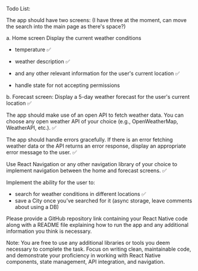 Todo List:

The app should have two screens: (I have three at the moment, can move the search into the main page as there's space?)

a. Home screen
Display the current weather conditions

- temperature ✅
- weather description ✅
- and any other relevant information for the user's current location ✅

- handle state for not accepting permissions

b. Forecast screen:
Display a 5-day weather forecast for the user's current location ✅

The app should make use of an open API to fetch weather data. You can choose any open weather API of your choice (e.g., OpenWeatherMap, WeatherAPI, etc.). ✅

The app should handle errors gracefully. If there is an error fetching weather data or the API returns an error response, display an appropriate error message to the user. ✅

Use React Navigation or any other navigation library of your choice to implement navigation between the home and forecast screens. ✅

Implement the ability for the user to:

- search for weather conditions in different locations ✅
- save a City once you’ve searched for it (async storage, leave comments about using a DB)

Please provide a GitHub repository link containing your React Native code along with a README file explaining how to run the app and any additional information you think is necessary.

Note: You are free to use any additional libraries or tools you deem necessary to complete the task. Focus on writing clean, maintainable code, and demonstrate your proficiency in working with React Native components, state management, API integration, and navigation.

